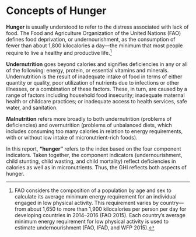 # Concepts of Hunger

 **Hunger** is usually understood to refer to the distress associated with lack of food. The Food and Agriculture Organization of the United Nations (FAO) defines food deprivation, or undernourishment, as the consumption of fewer than about 1,800 kilocalories a day—the minimum that most people require to live a healthy and productive life.[^1]

**Undernutrition** goes beyond calories and signifies deficiencies in any or all of the following: energy, protein, or essential vitamins and minerals. Undernutrition is the result of inadequate intake of food in terms of either quantity or quality, poor utilization of nutrients due to infections or other illnesses, or a combination of these factors. These, in turn, are caused by a range of factors including household food insecurity; inadequate maternal health or childcare practices; or inadequate access to health services, safe water, and sanitation.

 **Malnutrition** refers more broadly to both undernutrition (problems of deficiencies) and overnutrition (problems of unbalanced diets, which includes consuming too many calories in relation to energy requirements, with or without low intake of micronutrient-rich foods).

In this report, **“hunger”** refers to the index based on the four component indicators. Taken together, the component indicators (undernourishment, child stunting, child wasting, and child mortality) reflect deficiencies in calories as well as in micronutrients. Thus, the GHI reflects both aspects of hunger.

[^1]: FAO considers the composition of a population by age and sex to calculate its average minimum energy requirement for an individual engaged in low physical activity. This requirement varies by country—from about 1,650 to more than 1,900 kilocalories per person per day for developing countries in 2014–2016 (FAO 2015). Each country’s average minimum energy requirement for low physical activity is used to estimate undernourishment (FAO, IFAD, and WFP 2015).
